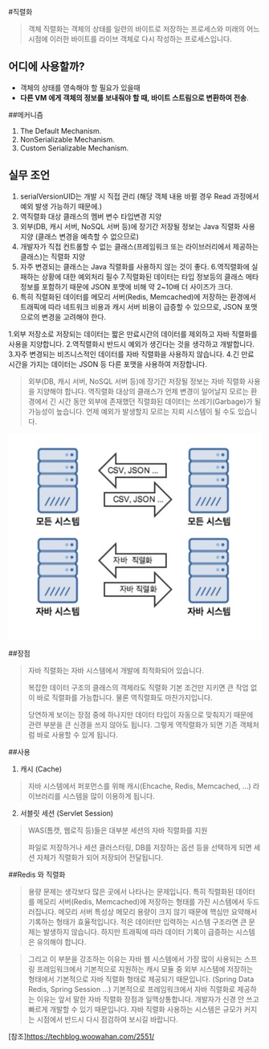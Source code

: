 #직렬화
>객체 직렬화는 객체의 상태를 일련의 바이트로 저장하는 프로세스와 미래의 어느 시점에 
> 이러한 바이트를 라이브 객체로 다시 작성하는 프로세스입니다.

## 어디에 사용할까?
- 객체의 상태를 영속해야 할 필요가 있을때 
- **다른 VM 에게 객체의 정보를 보내줘야 할 때, 바이트 스트림으로 변환하여 전송**.

##메커니즘 
1. The Default Mechanism.
2. NonSerializable Mechanism.
3. Custom Serializable Mechanism.

## 실무 조언
1. serialVersionUID는 개발 시 직접 관리 (해당 객체 내용 바뀔 경우 Read 과정에서 예외 발생 가능하기 때문에.)
2. 역직렬화 대상 클래스의 멤버 변수 타입변경 지양
3. 외부(DB, 캐시 서버, NoSQL 서버 등)에 장기간 저장될 정보는 Java 직렬화 사용 지양 (클래스 변경을 예측할 수 없으므로)
4. 개발자가 직접 컨트롤할 수 없는 클래스(프레임워크 또는 라이브러리에서 제공하는 클래스)는 직렬화 지양
5. 자주 변경되는 클래스는 Java 직렬화를 사용하지 않는 것이 좋다.
6.역직렬화에 실패하는 상황에 대한 예외처리 필수
7.직렬화된 데이터는 타입 정보등의 클래스 메타정보를 포함하기 때문에 JSON 포맷에 비해 약 2~10배 더 사이즈가 크다. 
6. 특히 직렬화된 데이터를 메모리 서버(Redis, Memcached)에 저장하는 환경에서 트래픽에 따라 네트워크 비용과 캐시 서버 비용이 급증할 수 있으므로, JSON 포맷으로의 변경을 고려해야 한다.

1.외부 저장소로 저장되는 데이터는 짧은 만료시간의 데이터를 제외하고 자바 직렬화를 사용을 지양합니다.
2.역직렬화시 반드시 예외가 생긴다는 것을 생각하고 개발합니다.
3.자주 변경되는 비즈니스적인 데이터를 자바 직렬화을 사용하지 않습니다.
4.긴 만료 시간을 가지는 데이터는 JSON 등 다른 포맷을 사용하여 저장합니다.

>외부(DB, 캐시 서버, NoSQL 서버 등)에 장기간 저장될 정보는 자바 직렬화 사용을 지양해야 합니다.
역직렬화 대상의 클래스가 언제 변경이 일어날지 모르는 환경에서 긴 시간 동안 외부에 존재했던 직렬화된 데이터는 쓰레기(Garbage)가 될 가능성이 높습니다.
언제 예외가 발생할지 모르는 지뢰 시스템이 될 수도 있습니다.

![](직렬화.png)

##장점
>자바 직렬화는 자바 시스템에서 개발에 최적화되어 있습니다.
> 
>복잡한 데이터 구조의 클래스의 객체라도 직렬화 기본 조건만 지키면 큰 작업 없이 바로 직렬화를 가능합니다. 물론 역직렬화도 마찬가지입니다.
> 
>당연하게 보이는 장점 중에 하나지만 데이터 타입이 자동으로 맞춰지기 때문에 관련 부분을 큰 신경을 쓰지 않아도 됩니다.
그렇게 역직렬화가 되면 기존 객체처럼 바로 사용할 수 있게 됩니다. 
> 
##사용 
1. 캐시 (Cache)
>자바 시스템에서 퍼포먼스를 위해 캐시(Ehcache, Redis, Memcached, …)
라이브러리를 시스템을 많이 이용하게 됩니다.
2. 서블릿 세션 (Servlet Session)
> WAS(톰캣, 웹로직 등)들은 대부분 세션의 자바 직렬화를 지원
> 
>파일로 저장하거나 세션 클러스터링, DB를 저장하는 옵션 등을 선택하게 되면 세션 자체가 직렬화가 되어 저장되어 전달됩니다.

##Redis 와 직렬화

>용량 문제는 생각보다 많은 곳에서 나타나는 문제입니다. 특히 직렬화된 데이터를 메모리 서버(Redis, Memcached)에 저장하는 형태를 가진 시스템에서 두드러집니다.
메모리 서버 특성상 메모리 용량이 크지 않기 때문에 핵심만 요약해서 기록하는 형태가 효율적입니다.
적은 데이터만 입력하는 시스템 구조라면 큰 문제는 발생하지 않습니다. 하지만 트래픽에 따라 데이터 기록이 급증하는 시스템은 유의해야 합니다.

>그리고 이 부분을 강조하는 이유는 자바 웹 시스템에서 가장 많이 사용되는 스프링 프레임워크에서 기본적으로 지원하는 캐시 모듈 중
외부 시스템에 저장하는 형태에서 기본적으로 자바 직렬화 형태로 제공되기 때문입니다. (Spring Data Redis, Spring Session …)
기본적으로 프레임워크에서 자바 직렬화로 제공하는 이유는 앞서 말한 자바 직렬화 장점과 일맥상통합니다. 개발자가 신경 안 쓰고 빠르게 개발할 수 있기 때문입니다.
자바 직렬화 사용하는 시스템은 규모가 커지는 시점에서 반드시 다시 점검하여 보시길 바랍니다.

[참조]https://techblog.woowahan.com/2551/
